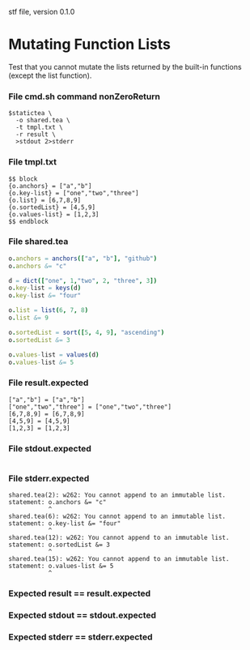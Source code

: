 stf file, version 0.1.0

# Mutating Function Lists

Test that you cannot mutate the lists returned by the built-in
functions (except the list function).

### File cmd.sh command nonZeroReturn

~~~
$statictea \
  -o shared.tea \
  -t tmpl.txt \
  -r result \
  >stdout 2>stderr
~~~

### File tmpl.txt

~~~
$$ block
{o.anchors} = ["a","b"]
{o.key-list} = ["one","two","three"]
{o.list} = [6,7,8,9]
{o.sortedList} = [4,5,9]
{o.values-list} = [1,2,3]
$$ endblock
~~~

### File shared.tea

~~~ nim
o.anchors = anchors(["a", "b"], "github")
o.anchors &= "c"

d = dict(["one", 1,"two", 2, "three", 3])
o.key-list = keys(d)
o.key-list &= "four"

o.list = list(6, 7, 8)
o.list &= 9

o.sortedList = sort([5, 4, 9], "ascending")
o.sortedList &= 3

o.values-list = values(d)
o.values-list &= 5
~~~

### File result.expected

~~~
["a","b"] = ["a","b"]
["one","two","three"] = ["one","two","three"]
[6,7,8,9] = [6,7,8,9]
[4,5,9] = [4,5,9]
[1,2,3] = [1,2,3]
~~~

### File stdout.expected

~~~
~~~

### File stderr.expected

~~~
shared.tea(2): w262: You cannot append to an immutable list.
statement: o.anchors &= "c"
           ^
shared.tea(6): w262: You cannot append to an immutable list.
statement: o.key-list &= "four"
           ^
shared.tea(12): w262: You cannot append to an immutable list.
statement: o.sortedList &= 3
           ^
shared.tea(15): w262: You cannot append to an immutable list.
statement: o.values-list &= 5
           ^
~~~

### Expected result == result.expected
### Expected stdout == stdout.expected
### Expected stderr == stderr.expected
